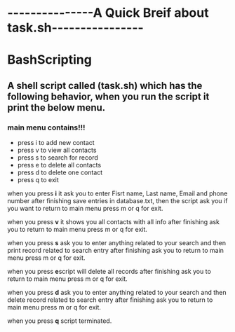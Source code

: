 # ---------------A Quick Breif about task.sh----------------
# BashScripting
## A shell script called (task.sh) which has the following behavior, when you run the script it print the below menu.
### main menu contains!!!
- press i to add new contact
- press v to view all contacts
- press s to search for record
- press e to delete all contacts
- press d to delete one contact
- press q to exit 

when you press **i** it ask you to enter Fisrt name, Last name, Email and phone number
after finishing  save entries in database.txt, then the script ask you if you want to return to main menu press m or q for exit.

when you press **v** it shows you all contacts with all info
after finishing ask you to return to main menu press m or q for exit.

when you press **s** ask you to enter anything related to your search and then print record related to search entry
after finishing ask you to return to main menu press m or q for exit.

when you press **e**script will delete all records
after finishing ask you to return to main menu press m or q for exit.

when you press **d** ask you to enter anything related to your search and then delete record related to search entry
after finishing ask you to return to main menu press m or q for exit.

when you press **q** script terminated.

